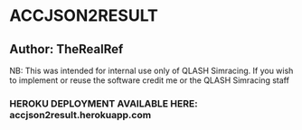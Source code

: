 # ACCJSON2RESULT
## Author: TheRealRef

NB: This was intended for internal use only of QLASH Simracing. If you wish to implement or reuse the software credit me or the QLASH Simracing staff


### HEROKU DEPLOYMENT AVAILABLE HERE: accjson2result.herokuapp.com

